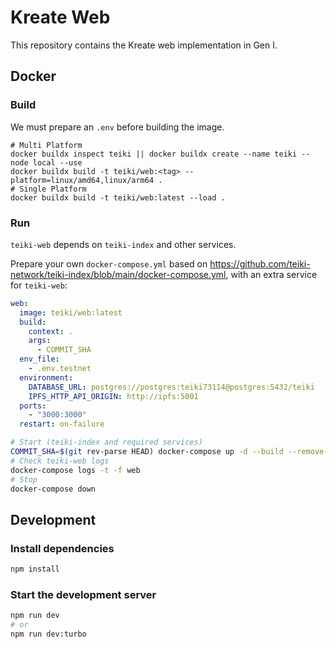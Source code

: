 # Kreate Web

This repository contains the Kreate web implementation in Gen I.

## Docker

### Build

We must prepare an `.env` before building the image.

```
# Multi Platform
docker buildx inspect teiki || docker buildx create --name teiki --node local --use
docker buildx build -t teiki/web:<tag> --platform=linux/amd64,linux/arm64 .
# Single Platform
docker buildx build -t teiki/web:latest --load .
```

### Run

`teiki-web` depends on `teiki-index` and other services.

Prepare your own `docker-compose.yml` based on https://github.com/teiki-network/teiki-index/blob/main/docker-compose.yml, with an extra service for `teiki-web`:

```yaml
web:
  image: teiki/web:latest
  build:
    context: .
    args:
      - COMMIT_SHA
  env_file:
    - .env.testnet
  environment:
    DATABASE_URL: postgres://postgres:teiki73114@postgres:5432/teiki
    IPFS_HTTP_API_ORIGIN: http://ipfs:5001
  ports:
    - "3000:3000"
  restart: on-failure
```

```sh
# Start (teiki-index and required services)
COMMIT_SHA=$(git rev-parse HEAD) docker-compose up -d --build --remove-orphans
# Check teiki-web logs
docker-compose logs -t -f web
# Stop
docker-compose down
```

## Development

### Install dependencies

```sh
npm install
```

### Start the development server

```sh
npm run dev
# or
npm run dev:turbo
```
